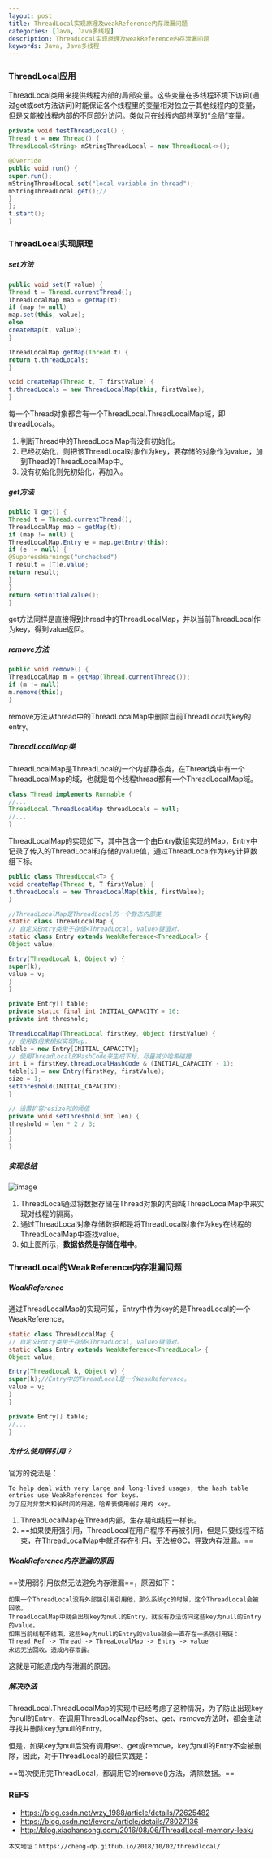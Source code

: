 ```yaml
---
layout: post
title: ThreadLocal实现原理及weakReference内存泄漏问题
categories: [Java, Java多线程]
description: ThreadLocal实现原理及weakReference内存泄漏问题
keywords: Java, Java多线程
---
```


### ThreadLocal应用

ThreadLocal类用来提供线程内部的局部变量。这些变量在多线程环境下访问(通过get或set方法访问)时能保证各个线程里的变量相对独立于其他线程内的变量，但是又能被线程内部的不同部分访问。类似只在线程内部共享的“全局”变量。

```java
private void testThreadLocal() {
Thread t = new Thread() {
ThreadLocal<String> mStringThreadLocal = new ThreadLocal<>();

@Override
public void run() {
super.run();
mStringThreadLocal.set("local variable in thread");
mStringThreadLocal.get();//
}
};
t.start();
}
```

### ThreadLocal实现原理

##### set方法
```java
public void set(T value) {
Thread t = Thread.currentThread();
ThreadLocalMap map = getMap(t);
if (map != null)
map.set(this, value);
else
createMap(t, value);
}

ThreadLocalMap getMap(Thread t) {
return t.threadLocals;
}

void createMap(Thread t, T firstValue) {
t.threadLocals = new ThreadLocalMap(this, firstValue);
}
```
每一个Thread对象都含有一个ThreadLocal.ThreadLocalMap域，即threadLocals。
1. 判断Thread中的ThreadLocalMap有没有初始化。
2. 已经初始化，则把该ThreadLocal对象作为key，要存储的对象作为value，加到Thead的ThreadLocalMap中。
3. 没有初始化则先初始化，再加入。

##### get方法
```java
public T get() {
Thread t = Thread.currentThread();
ThreadLocalMap map = getMap(t);
if (map != null) {
ThreadLocalMap.Entry e = map.getEntry(this);
if (e != null) {
@SuppressWarnings("unchecked")
T result = (T)e.value;
return result;
}
}
return setInitialValue();
}
```
get方法同样是直接得到thread中的ThreadLocalMap，并以当前ThreadLocal作为key，得到value返回。

##### remove方法
```java
public void remove() {
ThreadLocalMap m = getMap(Thread.currentThread());
if (m != null)
m.remove(this);
}
```
remove方法从thread中的ThreadLocalMap中删除当前ThreadLocal为key的entry。

##### ThreadLocalMap类

ThreadLocalMap是ThreadLocal的一个内部静态类，在Thread类中有一个ThreadLocalMap的域，也就是每个线程thread都有一个ThreadLocalMap域。
```java
class Thread implements Runnable {
//...
ThreadLocal.ThreadLocalMap threadLocals = null;
//...
}
```

ThreadLocalMap的实现如下，其中包含一个由Entry数组实现的Map，Entry中记录了传入的ThreadLocal和存储的value值，通过ThreadLocal作为key计算数组下标。
```java
public class ThreadLocal<T> {
void createMap(Thread t, T firstValue) {
t.threadLocals = new ThreadLocalMap(this, firstValue);
}

//ThreadLocalMap是ThreadLocal的一个静态内部类
static class ThreadLocalMap {
// 自定义Entry类用于存储<ThreadLocal, Value>键值对.
static class Entry extends WeakReference<ThreadLocal> {
Object value;

Entry(ThreadLocal k, Object v) {
super(k);
value = v;
}
}

private Entry[] table;
private static final int INITIAL_CAPACITY = 16;
private int threshold;

ThreadLocalMap(ThreadLocal firstKey, Object firstValue) {
// 使用数组来模拟实现Map.
table = new Entry[INITIAL_CAPACITY];
// 使用ThreadLocal的HashCode来生成下标，尽量减少哈希碰撞
int i = firstKey.threadLocalHashCode & (INITIAL_CAPACITY - 1);
table[i] = new Entry(firstKey, firstValue);
size = 1;
setThreshold(INITIAL_CAPACITY);
}

// 设置扩容resize时的阈值
private void setThreshold(int len) {
threshold = len * 2 / 3;
}
}
}
```

##### 实现总结

![image](https://raw.githubusercontent.com/cheng-dp/ImageHostInGithub/master/ThreadLocalMemoryStatus)

1. ThreadLocal通过将数据存储在Thread对象的内部域ThreadLocalMap中来实现对线程的隔离。
2. 通过ThreadLocal对象存储数据都是将ThreadLocal对象作为key在线程的ThreadLocalMap中查找value。
3. 如上图所示，**数据依然是存储在堆中**。



### ThreadLocal的WeakReference内存泄漏问题

##### WeakReference

通过ThreadLocalMap的实现可知，Entry中作为key的是ThreadLocal的一个WeakReference。
```java
static class ThreadLocalMap {
// 自定义Entry类用于存储<ThreadLocal, Value>键值对。
static class Entry extends WeakReference<ThreadLocal> {
Object value;

Entry(ThreadLocal k, Object v) {
super(k);//Entry中的ThreadLocal是一个WeakReference。
value = v;
}
}

private Entry[] table;
//...
}
```
##### 为什么使用弱引用？

官方的说法是：
```
To help deal with very large and long-lived usages, the hash table entries use WeakReferences for keys.
为了应对非常大和长时间的用途，哈希表使用弱引用的 key。
```
1. ThreadLocalMap在Thread内部，生存期和线程一样长。
2. ==如果使用强引用，ThreadLocal在用户程序不再被引用，但是只要线程不结束，在ThreadLocalMap中就还存在引用，无法被GC，导致内存泄漏。==


##### WeakReference内存泄漏的原因

==使用弱引用依然无法避免内存泄漏==，原因如下：

```
如果一个ThreadLocal没有外部强引用引用他，那么系统gc的时候，这个ThreadLocal会被回收。
ThreadLocalMap中就会出现key为null的Entry，就没有办法访问这些key为null的Entry的value。
如果当前线程不结束，这些key为null的Entry的value就会一直存在一条强引用链： 
Thread Ref -> Thread -> ThreaLocalMap -> Entry -> value 
永远无法回收，造成内存泄露。
```
这就是可能造成内存泄漏的原因。

##### 解决办法

ThreadLocal.ThreadLocalMap的实现中已经考虑了这种情况，为了防止出现key为null的Entry，在调用ThreadLocalMap的set、get、remove方法时，都会主动寻找并删除key为null的Entry。

但是，如果key为null后没有调用set、get或remove，key为null的Entry不会被删除，因此，对于ThreadLocal的最佳实践是：

==每次使用完ThreadLocal，都调用它的remove()方法，清除数据。==

### REFS
- https://blog.csdn.net/wzy_1988/article/details/72625482
- https://blog.csdn.net/levena/article/details/78027136
- http://blog.xiaohansong.com/2016/08/06/ThreadLocal-memory-leak/
 
```
本文地址：https://cheng-dp.github.io/2018/10/02/threadlocal/
```
 
